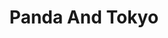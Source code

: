 ---
layout: place
title: Panda And Tokyo
permalink: /delaware/laurel/panda-and-tokyo.html
stateAbbr: DE
stateName: Delaware
cityName: Laurel
seo:
  type: restaurant
  links: https://www.ezordernow.com/pandatokyode
place_id: ChIJEQfP7I76uIkR5qwvixG4F_s
photos:
  - name: >-
      places/ChIJEQfP7I76uIkR5qwvixG4F_s/photos/AeeoHcImsCrbcHU4oxtW_8hk86sQrL2wGzk0WUPXTP7x8GPlx_Xu18-ye4jlu2yHT_udYwsiWT4n4L2PoVAy_q-3pJ6hU4tLwUAqyz-FCumks8dJUKKmg4hhv83eXXXpuNPxfqLAEMoElAvJ3OTIDpOc5EocRI0vO3S20kxy-bQwW7qXfLois2CfonKcJtzCMpeIiYreyxy53_yLezcB07kwYDSrQTXS8Nq7edVkGcDJPSx10vjPSHvP9bl46XIgHbWjI5H0oHkxjXEynbmQG9QIEwfEO-2OaiZspy4YiqtPkJS_cw
    widthPx: 3024
    heightPx: 4032
    authorAttributions:
      - displayName: Panda And Tokyo
        uri: https://maps.google.com/maps/contrib/117439409811733904837
        photoUri: >-
          https://lh3.googleusercontent.com/a-/ALV-UjUsZHoqoTdzDzsWb2Z4ERcAC-YkkDKK50qEHELKFPACjuhgpWI=s100-p-k-no-mo
    flagContentUri: >-
      https://www.google.com/local/imagery/report/?cb_client=maps_api_places.places_api&image_key=!1e10!2sAF1QipN16Ee3cWZkLkCXkoQRNdJeXkdF3srO7ztZ5qNR&hl=en-US
    googleMapsUri: >-
      https://www.google.com/maps/place//data=!3m4!1e2!3m2!1sAF1QipN16Ee3cWZkLkCXkoQRNdJeXkdF3srO7ztZ5qNR!2e10!4m2!3m1!1s0x89b8fa8eeccf0711:0xfb17b8118b2face6
  - name: >-
      places/ChIJEQfP7I76uIkR5qwvixG4F_s/photos/AeeoHcKbgh823wNLvVqRzYEmIgcQ9pejRBZlUIwnI9VMBW-_2fD5i_won4gP1hql_SH6E50QT4TuYE_IneIiuHhb94gT9r54_mtCi6E2CpvU1vUmvyHIum0K1nPwbB0I0K5fqTV27Fgh0s71v0ewfB4TF3_y1iFYQlUx8waPfux72ZuKh_86ylD-nmqV8M3lbdmfT-QbBIzmP6Kz91Y97OtiC2BiNe2y_gtoL2L2YYlbqb7dYIpyhJslBWl-0xuY6bckAIf9OTQDPRHOjC2Y4Wn29993sqxI2Osnl09Tjzzcp2HixYrhKXPS6bAvqeCLsBudPa0gy_6dlT9E8fX4sCAA1gfo74iXt1KJb-n-JYtGtEcK6lYeBKcU43AwPQS3V-N-c_IBeflN75wl4e0YvfeBQAF9ycMOmegVlee1HOD8zTPMIg
    widthPx: 3024
    heightPx: 4032
    authorAttributions:
      - displayName: nicole morrison
        uri: https://maps.google.com/maps/contrib/114812924868713020001
        photoUri: >-
          https://lh3.googleusercontent.com/a/ACg8ocLiBolE0Q0PK9w7QcfcROYDrOILjFcI1HJPNeDaIgjXzDkcFA=s100-p-k-no-mo
    flagContentUri: >-
      https://www.google.com/local/imagery/report/?cb_client=maps_api_places.places_api&image_key=!1e10!2sCIHM0ogKEICAgICkxrCxaA&hl=en-US
    googleMapsUri: >-
      https://www.google.com/maps/place//data=!3m4!1e2!3m2!1sCIHM0ogKEICAgICkxrCxaA!2e10!4m2!3m1!1s0x89b8fa8eeccf0711:0xfb17b8118b2face6
  - name: >-
      places/ChIJEQfP7I76uIkR5qwvixG4F_s/photos/AeeoHcII0n61L39ZKZhsE2wTEKUsJ6UNpdZ7L6AbdicCLIESDEqF7mIh-R8aqWNVyGVDr294MRN6t-8WzR3GgnKDlh1LDyims_glsx4QWmsKxUk7RFIU5aoveXvEmXznSqbLFRJr2dLBu-XWI9l5MvYa3uj_WgpZaVynCv5Qw0u3Uw2Eo45cIAqdmHsZwas503_0f70JsX1ldx_Nw-CXKqTfrG7RiHJRpcP0aKd6BMwUv3r13w3ijaGMgCubh5hXx4_AXD1WiRljnZ_6aEDGx6mRECDktBwN7Yv72ZSVH-f-jXc4Gw
    widthPx: 3024
    heightPx: 4032
    authorAttributions:
      - displayName: Panda And Tokyo
        uri: https://maps.google.com/maps/contrib/117439409811733904837
        photoUri: >-
          https://lh3.googleusercontent.com/a-/ALV-UjUsZHoqoTdzDzsWb2Z4ERcAC-YkkDKK50qEHELKFPACjuhgpWI=s100-p-k-no-mo
    flagContentUri: >-
      https://www.google.com/local/imagery/report/?cb_client=maps_api_places.places_api&image_key=!1e10!2sAF1QipNBmMRaIxyOrrxppkP_BmJjWraAHjmmuCoOhpt_&hl=en-US
    googleMapsUri: >-
      https://www.google.com/maps/place//data=!3m4!1e2!3m2!1sAF1QipNBmMRaIxyOrrxppkP_BmJjWraAHjmmuCoOhpt_!2e10!4m2!3m1!1s0x89b8fa8eeccf0711:0xfb17b8118b2face6
  - name: >-
      places/ChIJEQfP7I76uIkR5qwvixG4F_s/photos/AeeoHcKAeSiiusGa__Dc4J4K8c8L3q6Q5pqwL-yoPLW-_Jgy7PWm-zD6JzEOwTbLaVhNQwmyp8wCusWMWGkvuFCbwaEfyEX_4AqIhED6vDZsYJUoxhfbtmaJgrYDiwI2G0W5Lrrm_EzsPww0cfwqcuGqy3X2onFnt50GStiHXpmkzMCmq31Pi2uM_9gqoRabxq_BKlZ45UagypcMYOL35l-693J7QgYJiz7iwGkP--M6AfuBaIAga2lTDcjUOwFMYPPjpa2dlVqe2p5lC-WG8scAig2w6Z1Pi7_U-sEk-ZX2ymxjiXbAVxBzRpcO-jyXatBB0bnwWFpPyC3-zbanXyjyYty4GPyWlUkZklBQORJVJ_LBv7z6M5SNXNfGutytVSyMQw2wIJY300Yz2wAxrn8tCVGx0B7RQ-ptwU0dUKWkT4Y
    widthPx: 4032
    heightPx: 2268
    authorAttributions:
      - displayName: 김종완
        uri: https://maps.google.com/maps/contrib/112971072052743313102
        photoUri: >-
          https://lh3.googleusercontent.com/a-/ALV-UjXWKwi2WlR_IJQd2X0tUDjzShhToolnRUiDA3jryMCzP8zfqWA=s100-p-k-no-mo
    flagContentUri: >-
      https://www.google.com/local/imagery/report/?cb_client=maps_api_places.places_api&image_key=!1e10!2sCIHM0ogKEICAgICZ5ZPRGg&hl=en-US
    googleMapsUri: >-
      https://www.google.com/maps/place//data=!3m4!1e2!3m2!1sCIHM0ogKEICAgICZ5ZPRGg!2e10!4m2!3m1!1s0x89b8fa8eeccf0711:0xfb17b8118b2face6
  - name: >-
      places/ChIJEQfP7I76uIkR5qwvixG4F_s/photos/AeeoHcJN5M_tggI_bIGZLkUVxaktse6Teza63VEsUNCWQ-xqNLbUozz0aalRD5GU4LLJtJ3KBJfBn-KpiGclZIESMCK9tAJ2TAE4cEasGPQdoUVt6ITB51IFU0fe3GitolRojA-nqTLol949GOZg97Y6bebsSNDoxTdRt0gmEbmUqjuHELC8kelVgCIWxWX1IxSMW6KCOreJqXGLSuRIBEV1gN3NUDmv68kgtMA6jv693XIeJHfTi6VrBrQPbXAeDC11WDURUGBXg30rI2T5xI-PhN68r739intCs7UqtcbV5brbF6RbVYRXnwahPxRFszQbwjjKcdP1QQ8recJiDNu5hm6mPDbj49pAP4GQ1N7dJGfbzneW2-BZptMUVV0kFvBla-KuPzgGh3nlUp4B00bUAA2rq5jyV9a8q9cdf5NYN6S4opc
    widthPx: 3024
    heightPx: 4032
    authorAttributions:
      - displayName: nicole morrison
        uri: https://maps.google.com/maps/contrib/114812924868713020001
        photoUri: >-
          https://lh3.googleusercontent.com/a/ACg8ocLiBolE0Q0PK9w7QcfcROYDrOILjFcI1HJPNeDaIgjXzDkcFA=s100-p-k-no-mo
    flagContentUri: >-
      https://www.google.com/local/imagery/report/?cb_client=maps_api_places.places_api&image_key=!1e10!2sCIHM0ogKEICAgICkxrCxyAE&hl=en-US
    googleMapsUri: >-
      https://www.google.com/maps/place//data=!3m4!1e2!3m2!1sCIHM0ogKEICAgICkxrCxyAE!2e10!4m2!3m1!1s0x89b8fa8eeccf0711:0xfb17b8118b2face6
  - name: >-
      places/ChIJEQfP7I76uIkR5qwvixG4F_s/photos/AeeoHcKJtTKfqP_YICnD2MMSnQ9O0g3eY9CF4avwhiuxTJvdAaS8MSy9RIjorifaidMx1_crzEGdsRh3R3H-OWMvAmg_3WBmmeG_vPCxZHDontGezGrAukXvs250Ncrj-DuvjLHRrrqW_2YPtGWSzMTCd66R6kqggyK5SHEHCZOEYXhf5AAk7_qU7uc09-_Zz5CuC2gzJkf4732nAWB4Msi8xB0ph8dk4MaDEIHe7lmDUZz5UlFZeN4aDxnapDscS3zu1E-aURyiEcuv0qoBVUXpJ15wRN8FbwRvX34ycGqUW5dwaO1vCut7EXRtVzO-QW5ckCgq_PuNYvhssE1kJ2VYbIhQVlP-W7edAvqVQqGH4acChZMoBVsfGxTcIbcDHp7v1KzOfUh_QZmbet-TkyRX1D8i93H26ZfU60DQ9oxDbArLBPVm
    widthPx: 3024
    heightPx: 4032
    authorAttributions:
      - displayName: nicole morrison
        uri: https://maps.google.com/maps/contrib/114812924868713020001
        photoUri: >-
          https://lh3.googleusercontent.com/a/ACg8ocLiBolE0Q0PK9w7QcfcROYDrOILjFcI1HJPNeDaIgjXzDkcFA=s100-p-k-no-mo
    flagContentUri: >-
      https://www.google.com/local/imagery/report/?cb_client=maps_api_places.places_api&image_key=!1e10!2sCIHM0ogKEICAgICkxrCxqAE&hl=en-US
    googleMapsUri: >-
      https://www.google.com/maps/place//data=!3m4!1e2!3m2!1sCIHM0ogKEICAgICkxrCxqAE!2e10!4m2!3m1!1s0x89b8fa8eeccf0711:0xfb17b8118b2face6
  - name: >-
      places/ChIJEQfP7I76uIkR5qwvixG4F_s/photos/AeeoHcJX4HUCUzO0d90LFQehnQgh2dMHbZT9Lk29PDg8MWMNvC3VVkA-QRbXTOGBDQkIVDDEFNGCn0M8rRVts9H-PZZ3s4tsjBIjTHvkFXtwANlEwyem-4Ir3A0BY4Z6O1FmjMPUdQ0s18bJw0s-FEVYzlVy3ANRa1nI3QxHW2uv1rsOjtxwQx57iqbo4f67fwWwkrfBWpEx4t36dRqTZB-Q7cTa2cmK9vpv3dC3-Vm95LrnBDWJ0JfloB_Pe5ku8pDhlYsNWR2FDDMykjXGEvKkNihCoCu1XKQFHuo_LPlBI9vTnFXGuqCS1eXJr2dLv-yRt3UN0pcPURVyWQHshWGLZLMEqgwegZWli3jsL1rQSHNur4r_l89YJ4z_XT2h2OyyFHGg_VW0ukieqRp-IFBKqYzT76EqqzVBfGROb7DlfANMyDS2
    widthPx: 3024
    heightPx: 4032
    authorAttributions:
      - displayName: Maggie Limon-Gutierrez
        uri: https://maps.google.com/maps/contrib/109201196807395880638
        photoUri: >-
          https://lh3.googleusercontent.com/a/ACg8ocIksJDMLt5dki5VTX8upeu--g03dGynCpeN7_V8cd_-DCJquw=s100-p-k-no-mo
    flagContentUri: >-
      https://www.google.com/local/imagery/report/?cb_client=maps_api_places.places_api&image_key=!1e10!2sCIHM0ogKEICAgICWpoO9gwE&hl=en-US
    googleMapsUri: >-
      https://www.google.com/maps/place//data=!3m4!1e2!3m2!1sCIHM0ogKEICAgICWpoO9gwE!2e10!4m2!3m1!1s0x89b8fa8eeccf0711:0xfb17b8118b2face6
  - name: >-
      places/ChIJEQfP7I76uIkR5qwvixG4F_s/photos/AeeoHcKA3OAhN5_mNts1KW9bRv0XOg4pMElBSajRZRQMAO2MDngSG_369vpnkOGYTMneDGsf33M7zBZGBa5UUvTRldoN-BtBhZvHcy4ryJnyS-X_jo1Fi9gVQA3e8q2BAw4TJ_9qaxr8X-IsXjnOHPizJBsNrgF-nnVqXHLfWVY_7jp3JXUb3CYWIMUKEydHew33qmpnGUaPvllV_2NwYn-oSZJBUyApnG9Xt7GafaQOa8i7iS5VUHaPCdALV5_f09E0Us5GhYtjUDi0HKslKNsmi3GiEtnOXK3JsU4vEupXopJqvefc--dsOanKutemjmiXyw4NDJN6zJllWN2VPe3jqN1RF5rms0Tjbz4zM697V1a3F_Y-COcXSNamde4zs5gt7MzMINJvf5MgWRnpGq69ZBfZiprBOXlO03PJqVPZxciopA
    widthPx: 3024
    heightPx: 4032
    authorAttributions:
      - displayName: nicole morrison
        uri: https://maps.google.com/maps/contrib/114812924868713020001
        photoUri: >-
          https://lh3.googleusercontent.com/a/ACg8ocLiBolE0Q0PK9w7QcfcROYDrOILjFcI1HJPNeDaIgjXzDkcFA=s100-p-k-no-mo
    flagContentUri: >-
      https://www.google.com/local/imagery/report/?cb_client=maps_api_places.places_api&image_key=!1e10!2sCIHM0ogKEICAgICkxrCxGA&hl=en-US
    googleMapsUri: >-
      https://www.google.com/maps/place//data=!3m4!1e2!3m2!1sCIHM0ogKEICAgICkxrCxGA!2e10!4m2!3m1!1s0x89b8fa8eeccf0711:0xfb17b8118b2face6
  - name: >-
      places/ChIJEQfP7I76uIkR5qwvixG4F_s/photos/AeeoHcI7zcGhyVEoJSy-EO7LTeuGlPHwC2il9CPiqGjIEeWcG8si-cpltYwXY0syNykROoopek_g29uCS4hNZW6ew5DZSqoYz6k-YeajhzTpm60De37J1lApP66GlbKGWOBMjiJ6qabcA5a2za-ySJuI6t4npQwY8X7cpGtRQpht0pGN-cTZaSuXtRARhVE1FANU4_imPH-JYAJlS7uoqGLkp3LzjcPcWEwLw_uh7GgrDxvfoyz-sz7e3_2zNWO0XV08CMsZiQLffRY-0_xlNRc14C-FdzWoMY5Oopg3uux6Bv3DHc46ULyqkFKCFJtKbvowHDQoq7L845YxQkJ22rYMvOPtoWowlxeB76Qf9Xtn5-iLlobtnfadjtZfIzFrfp9j_pcOorvKl-LgMLAHRKYGN_LSijpSSW4H7G_6Esm7u1Dgrhw
    widthPx: 4032
    heightPx: 3024
    authorAttributions:
      - displayName: Al DeLong
        uri: https://maps.google.com/maps/contrib/106347026586507259815
        photoUri: >-
          https://lh3.googleusercontent.com/a/ACg8ocJOkImgPtnrVcBL0wul_b5CxBnOhauq8dYz67L93cTPP5yVpw=s100-p-k-no-mo
    flagContentUri: >-
      https://www.google.com/local/imagery/report/?cb_client=maps_api_places.places_api&image_key=!1e10!2sCIHM0ogKEICAgICmobniuQE&hl=en-US
    googleMapsUri: >-
      https://www.google.com/maps/place//data=!3m4!1e2!3m2!1sCIHM0ogKEICAgICmobniuQE!2e10!4m2!3m1!1s0x89b8fa8eeccf0711:0xfb17b8118b2face6
  - name: >-
      places/ChIJEQfP7I76uIkR5qwvixG4F_s/photos/AeeoHcJW_-07Yryp46Qkg9vD8X-k0hIKL50fyPwqh7ehRiYxO9aFvyPPcnAu0RVi9BNuA9NZ0Pj58Hj9s7aIc11M-cmXLEKt_EVfxOnbReQUFhJpyBM0VHrbCuT9wmYjG_kGRTxQU1t8PRuTp5PF61xXWisyJCkGxyISGt9Shqz4Y6ysW_yvLrKmieZyT6FcMEUWlZmZS0MAOYWopCCTZUyiNWY3UdPCsrh5c3u0K5pcFTohx8dkNTAv6AkaivsLF3cHiE7DGMMwOkS4RJCajs-_3N7EqA7U1JFm9vFI1aZlzO2w7gMg-RYO76N11oPjkcRXtON_TLdEZqHVQhy-S6H_YafXEfcd-aAVuhce3KjzL-iXxe6HbaJTigSsqj2VSIFqfnfZWc7zSRDSRpg2it0sJt7KWZfPxJ8VvIJf84x8nhWxiw
    widthPx: 2432
    heightPx: 4320
    authorAttributions:
      - displayName: Randy T
        uri: https://maps.google.com/maps/contrib/113875681204444373820
        photoUri: >-
          https://lh3.googleusercontent.com/a-/ALV-UjXz19XTspXYnSDraZbutyc2uSh_uvpMQ9-dLWh6wiAy-flrGFwZaA=s100-p-k-no-mo
    flagContentUri: >-
      https://www.google.com/local/imagery/report/?cb_client=maps_api_places.places_api&image_key=!1e10!2sCIHM0ogKEICAgICkwK_pWA&hl=en-US
    googleMapsUri: >-
      https://www.google.com/maps/place//data=!3m4!1e2!3m2!1sCIHM0ogKEICAgICkwK_pWA!2e10!4m2!3m1!1s0x89b8fa8eeccf0711:0xfb17b8118b2face6
address: '30214 Sussex Hwy #6, Laurel, DE 19956, USA'
street: '30214 Sussex Hwy #6'
city: Laurel
state: DE
zip: '19956'
country: USA
neighborhood: null
latitude: '38.573048'
longitude: '-75.566080'
accessibility_options:
  wheelchairAccessibleParking: true
  wheelchairAccessibleEntrance: true
  wheelchairAccessibleRestroom: true
business_status: OPERATIONAL
name: Panda And Tokyo
google_maps_links:
  directionsUri: >-
    https://www.google.com/maps/dir//''/data=!4m7!4m6!1m1!4e2!1m2!1m1!1s0x89b8fa8eeccf0711:0xfb17b8118b2face6!3e0
  placeUri: https://maps.google.com/?cid=18093132413473369318
  writeAReviewUri: >-
    https://www.google.com/maps/place//data=!4m3!3m2!1s0x89b8fa8eeccf0711:0xfb17b8118b2face6!12e1
  reviewsUri: >-
    https://www.google.com/maps/place//data=!4m4!3m3!1s0x89b8fa8eeccf0711:0xfb17b8118b2face6!9m1!1b1
  photosUri: >-
    https://www.google.com/maps/place//data=!4m3!3m2!1s0x89b8fa8eeccf0711:0xfb17b8118b2face6!10e5
primary_type: Chinese Restaurant
opening_hours:
  regular: null
  current: null
secondary_opening_hours:
  regular:
    weekdayDescriptions: null
    type: null
  current:
    weekdayDescriptions: null
    type: null
phone: (302) 875-2388
price_level: null
price_range: $10 &ndash; $20
rating: '3.8'
rating_count: 0
website: https://www.ezordernow.com/pandatokyode
description: >-
  Discover Panda And Tokyo in Laurel, Delaware$$$Panda And Tokyo in Laurel,
  Delaware, offers a relaxed dining experience with a menu featuring fresh egg
  rolls, sushi, and dumplings alongside other Chinese-inspired dishes. This spot
  stands out for its laid-back atmosphere, making it an ideal choice for those
  seeking casual sushi restaurants near you in a welcoming environment. With
  accessibility features like wheelchair-friendly entrances and parking, it's
  designed to accommodate a variety of visitors looking for convenient Japanese
  and Chinese places nearby. The variety of fare ensures options for different
  tastes, from light appetizers to satisfying mains, appealing to anyone
  exploring top-rated sushi options in the area.
generative_summary: >-
  Discover Panda And Tokyo in Laurel, Delaware$$$Panda And Tokyo in Laurel,
  Delaware, offers a relaxed dining experience with a menu featuring fresh egg
  rolls, sushi, and dumplings alongside other Chinese-inspired dishes. This spot
  stands out for its laid-back atmosphere, making it an ideal choice for those
  seeking casual sushi restaurants near you in a welcoming environment. With
  accessibility features like wheelchair-friendly entrances and parking, it's
  designed to accommodate a variety of visitors looking for convenient Japanese
  and Chinese places nearby. The variety of fare ensures options for different
  tastes, from light appetizers to satisfying mains, appealing to anyone
  exploring top-rated sushi options in the area.
generative_disclosure: Summarized by AI using the Grok-3-Mini model.
reviews:
  - name: >-
      places/ChIJEQfP7I76uIkR5qwvixG4F_s/reviews/ChZDSUhNMG9nS0VJQ0FnSURBNHJtS0V3EAE
    relativePublishTimeDescription: 6 years ago
    rating: 5
    text:
      text: Very good food never had a order messed up come here pretty offten
      languageCode: en
    originalText:
      text: Very good food never had a order messed up come here pretty offten
      languageCode: en
    authorAttribution:
      displayName: nicole morrison
      uri: https://www.google.com/maps/contrib/114812924868713020001/reviews
      photoUri: >-
        https://lh3.googleusercontent.com/a/ACg8ocLiBolE0Q0PK9w7QcfcROYDrOILjFcI1HJPNeDaIgjXzDkcFA=s128-c0x00000000-cc-rp-mo-ba4
    publishTime: '2018-06-10T23:12:20.871Z'
    flagContentUri: >-
      https://www.google.com/local/review/rap/report?postId=ChZDSUhNMG9nS0VJQ0FnSURBNHJtS0V3EAE&d=17924085&t=1
    googleMapsUri: >-
      https://www.google.com/maps/reviews/data=!4m6!14m5!1m4!2m3!1sChZDSUhNMG9nS0VJQ0FnSURBNHJtS0V3EAE!2m1!1s0x89b8fa8eeccf0711:0xfb17b8118b2face6
  - name: >-
      places/ChIJEQfP7I76uIkR5qwvixG4F_s/reviews/ChdDSUhNMG9nS0VJQ0FnSUROZ1A3N2xRRRAB
    relativePublishTimeDescription: a year ago
    rating: 3
    text:
      text: >-
        It has been a long while since I've ordered from them. It definitely
        surprised me of the contactless setup they have set in place. Not very
        friendly at all. I ordered via the website so when I went in I gave my
        name and said I ordered via the website. Blank look. Okay. After a few
        minutes we figured it out and I was on my way home. Food was ok. Nothing
        to get excited about. We only got a small container of sweet n sour
        sauce for a quart of sweet n sour chicken and an order of cheese
        wontons... disappointing. Chicken Fried Rice had no flavor. General Tsos
        wasn't spicy at all. Wonton Soup was good. Spring rolls were greasy.
        Meh. They used to be pretty good maybe it was just an off night?
      languageCode: en
    originalText:
      text: >-
        It has been a long while since I've ordered from them. It definitely
        surprised me of the contactless setup they have set in place. Not very
        friendly at all. I ordered via the website so when I went in I gave my
        name and said I ordered via the website. Blank look. Okay. After a few
        minutes we figured it out and I was on my way home. Food was ok. Nothing
        to get excited about. We only got a small container of sweet n sour
        sauce for a quart of sweet n sour chicken and an order of cheese
        wontons... disappointing. Chicken Fried Rice had no flavor. General Tsos
        wasn't spicy at all. Wonton Soup was good. Spring rolls were greasy.
        Meh. They used to be pretty good maybe it was just an off night?
      languageCode: en
    authorAttribution:
      displayName: Stephi Meeks
      uri: https://www.google.com/maps/contrib/106738836602907989155/reviews
      photoUri: >-
        https://lh3.googleusercontent.com/a-/ALV-UjX0XlR6Md0odVYGfpXsGjflCSqDL12Xj5eL-7Fmwx__qIC2w-tLQw=s128-c0x00000000-cc-rp-mo-ba4
    publishTime: '2024-01-19T15:54:00.216909Z'
    flagContentUri: >-
      https://www.google.com/local/review/rap/report?postId=ChdDSUhNMG9nS0VJQ0FnSUROZ1A3N2xRRRAB&d=17924085&t=1
    googleMapsUri: >-
      https://www.google.com/maps/reviews/data=!4m6!14m5!1m4!2m3!1sChdDSUhNMG9nS0VJQ0FnSUROZ1A3N2xRRRAB!2m1!1s0x89b8fa8eeccf0711:0xfb17b8118b2face6
  - name: >-
      places/ChIJEQfP7I76uIkR5qwvixG4F_s/reviews/ChZDSUhNMG9nS0VJQ0FnSUNOLU9UZlNREAE
    relativePublishTimeDescription: a year ago
    rating: 1
    text:
      text: >-
        Food has been terrible every time we have ordered from this restaurant.
        They forget something in my order each time as well. Then call me a liar
        when I call and tell them it’s missing. We won’t be going back here.
        I’ll drive to Seaford or delmar.
      languageCode: en
    originalText:
      text: >-
        Food has been terrible every time we have ordered from this restaurant.
        They forget something in my order each time as well. Then call me a liar
        when I call and tell them it’s missing. We won’t be going back here.
        I’ll drive to Seaford or delmar.
      languageCode: en
    authorAttribution:
      displayName: Staphany Harrold
      uri: https://www.google.com/maps/contrib/103347583650973206659/reviews
      photoUri: >-
        https://lh3.googleusercontent.com/a/ACg8ocKhr-_qL8B3I4lzJX3T_JiadHonMNchZWTxSB-mJ9TRKHmkzQ=s128-c0x00000000-cc-rp-mo
    publishTime: '2024-01-12T01:19:44.163374Z'
    flagContentUri: >-
      https://www.google.com/local/review/rap/report?postId=ChZDSUhNMG9nS0VJQ0FnSUNOLU9UZlNREAE&d=17924085&t=1
    googleMapsUri: >-
      https://www.google.com/maps/reviews/data=!4m6!14m5!1m4!2m3!1sChZDSUhNMG9nS0VJQ0FnSUNOLU9UZlNREAE!2m1!1s0x89b8fa8eeccf0711:0xfb17b8118b2face6
  - name: >-
      places/ChIJEQfP7I76uIkR5qwvixG4F_s/reviews/ChZDSUhNMG9nS0VJQ0FnSURSdmNxaE9BEAE
    relativePublishTimeDescription: a year ago
    rating: 1
    text:
      text: >-
        Food poisoning for sure.  The chicken had a funny taste.  I got sick to
        my stomach about 15 minutes after I ate.   Vomiting and D for about an
        hour.  Not going there anymore.  Very scarey.
      languageCode: en
    originalText:
      text: >-
        Food poisoning for sure.  The chicken had a funny taste.  I got sick to
        my stomach about 15 minutes after I ate.   Vomiting and D for about an
        hour.  Not going there anymore.  Very scarey.
      languageCode: en
    authorAttribution:
      displayName: Pat Washinowski
      uri: https://www.google.com/maps/contrib/101865100171599217515/reviews
      photoUri: >-
        https://lh3.googleusercontent.com/a/ACg8ocJ0goYQJTb1g3C_k5lsE7k_yLO5doy88b47MYL7fxC7p4s82A=s128-c0x00000000-cc-rp-mo-ba3
    publishTime: '2023-05-02T00:34:46.593879Z'
    flagContentUri: >-
      https://www.google.com/local/review/rap/report?postId=ChZDSUhNMG9nS0VJQ0FnSURSdmNxaE9BEAE&d=17924085&t=1
    googleMapsUri: >-
      https://www.google.com/maps/reviews/data=!4m6!14m5!1m4!2m3!1sChZDSUhNMG9nS0VJQ0FnSURSdmNxaE9BEAE!2m1!1s0x89b8fa8eeccf0711:0xfb17b8118b2face6
  - name: >-
      places/ChIJEQfP7I76uIkR5qwvixG4F_s/reviews/ChZDSUhNMG9nS0VJQ0FnSUNzNjRpR2VBEAE
    relativePublishTimeDescription: 5 years ago
    rating: 2
    text:
      text: >-
        Ordered several dishes including sushi. Nothing was fresh all of the
        chicken had a fishy taste like it’d all been cooked in the same oil.
        Paid almost $10 for the spider roll only to find almost no soft shell
        crab. Used to be pretty good but they’ve gone down hill the last few
        visits. We won’t be doing that again.
      languageCode: en
    originalText:
      text: >-
        Ordered several dishes including sushi. Nothing was fresh all of the
        chicken had a fishy taste like it’d all been cooked in the same oil.
        Paid almost $10 for the spider roll only to find almost no soft shell
        crab. Used to be pretty good but they’ve gone down hill the last few
        visits. We won’t be doing that again.
      languageCode: en
    authorAttribution:
      displayName: Julia Todd
      uri: https://www.google.com/maps/contrib/111516994016037931642/reviews
      photoUri: >-
        https://lh3.googleusercontent.com/a/ACg8ocLVDsfJi9UmkqvTM4y44k09K2zLwIaUTee0k3fV4CuPJCVFtA=s128-c0x00000000-cc-rp-mo
    publishTime: '2020-02-14T22:43:27.728505Z'
    flagContentUri: >-
      https://www.google.com/local/review/rap/report?postId=ChZDSUhNMG9nS0VJQ0FnSUNzNjRpR2VBEAE&d=17924085&t=1
    googleMapsUri: >-
      https://www.google.com/maps/reviews/data=!4m6!14m5!1m4!2m3!1sChZDSUhNMG9nS0VJQ0FnSUNzNjRpR2VBEAE!2m1!1s0x89b8fa8eeccf0711:0xfb17b8118b2face6
review_summary: >-
  What Customers Are Sharing About the Experience$$$Folks often highlight the
  tasty food and reliable orders as a big plus when visiting this spot, making
  it a solid go-to for local sushi lovers. While some mention occasional
  slip-ups like missing items or inconsistent flavors, the overall vibe keeps
  things approachable for a quick meal. Many appreciate the convenience of
  takeout and delivery, adding to the ease of enjoying Chinese and Japanese
  dishes without much fuss. It's clear that the friendly setup draws repeat
  crowds, though a few suggest checking for freshness to ensure the best bite.
  All in all, if you're on the hunt for sushi near Laurel, this place delivers a
  mix of hits that keep the experience generally upbeat.
review_disclosure: Summarized by AI using the Grok-3-Mini model.
parking_options:
  freeParkingLot: true
  freeStreetParking: true
  valetParking: false
payment_options:
  acceptsCreditCards: true
  acceptsDebitCards: true
  acceptsCashOnly: true
  acceptsNfc: true
allow_dogs: null
curbside_pickup: null
delivery: true
dine_in: true
good_for_children: true
good_for_groups: null
good_for_sports: false
live_music: false
menu_for_children: null
outdoor_seating: false
reservable: false
restroom: true
serves_beer: false
serves_breakfast: null
serves_brunch: null
serves_cocktails: false
serves_coffee: false
serves_dinner: true
serves_dessert: null
serves_lunch: true
serves_vegetarian_food: null
serves_wine: false
takeout: true
update_category: pro
places_description: null

---